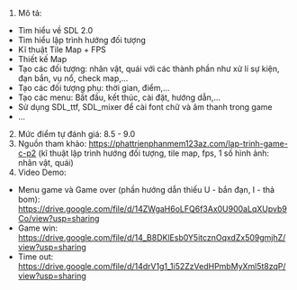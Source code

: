 1. Mô tả:
  - Tìm hiểu về SDL 2.0
  - Tìm hiểu lập trình hướng đối tượng
  - Kĩ thuật Tile Map + FPS
  - Thiết kế Map
  - Tạo các đối tượng: nhân vật, quái với các thành phần như xử lí sự kiện, đạn bắn, vụ nổ, check map,...
  - Tạo các đối tượng phụ: thời gian, điểm,...
  - Tạo các menu: Bắt đầu, kết thúc, cài đặt, hướng dẫn,...
  - Sử dụng SDL_ttf, SDL_mixer để cài font chữ và âm thanh trong game
  - ...
2. Mức điểm tự đánh giá: 8.5 - 9.0
3. Nguồn tham khảo: https://phattrienphanmem123az.com/lap-trinh-game-c-p2 (kĩ thuật lập trình hướng đối tượng, tile map, fps, 1 số hình ảnh: nhân vật, quái)
4. Video Demo:
  - Menu game và Game over (phần hướng dẫn thiếu U - bắn đạn, I - thả bom): https://drive.google.com/file/d/14ZWgaH6oLFQ6f3Ax0U900aLqXUpvb9Co/view?usp=sharing
  - Game win: https://drive.google.com/file/d/14_B8DKlEsb0Y5itcznOqxdZx509gmjhZ/view?usp=sharing
  - Time out: https://drive.google.com/file/d/14drV1g1_1i52ZzVedHPmbMyXml5t8zqP/view?usp=sharing
